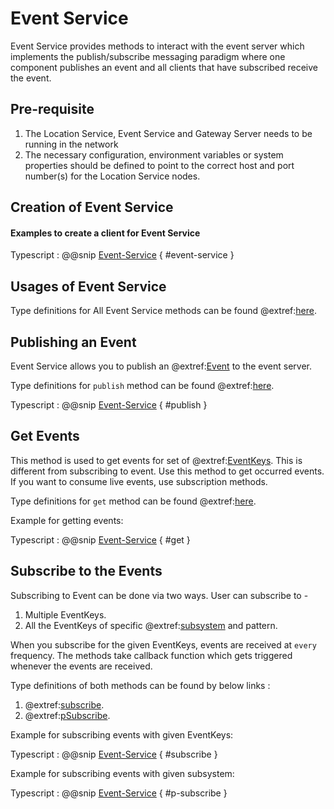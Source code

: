 # Event Service
Event Service provides methods to interact with the event server which implements the publish/subscribe messaging paradigm
where one component publishes an event and all clients that have subscribed receive the event.


## Pre-requisite

1. The Location Service, Event Service and Gateway Server needs to be running in the network
2. The necessary configuration, environment variables or system properties should be defined to point to the correct host and port number(s) for the Location Service nodes.

## Creation of Event Service

#### Examples to create a client for Event Service

Typescript
: @@snip [Event-Service](../../../../example/src/documentation/event/EventExample.ts) { #event-service }


## Usages of Event Service

Type definitions for All Event Service methods can be found @extref:[here](ts-docs:interfaces/clients.eventservice.html).

## Publishing an Event

Event Service allows you to publish an @extref:[Event](ts-docs:modules/models.html#event) to the event server.

Type definitions for `publish` method can be found @extref:[here](ts-docs:interfaces/clients.eventservice.html#publish).

Typescript
: @@snip [Event-Service](../../../../example/src/documentation/event/EventExample.ts) { #publish }


## Get Events

This method is used to get events for set of @extref:[EventKeys](ts-docs:classes/models.eventkey.html).
This is different from subscribing to event. Use this method to get occurred events.
If you want to consume live events, use subscription methods.

Type definitions for `get` method can be found @extref:[here](ts-docs:interfaces/clients.eventservice.html#get).

Example for getting events:

Typescript
: @@snip [Event-Service](../../../../example/src/documentation/event/EventExample.ts) { #get }

## Subscribe to the Events
Subscribing to Event can be done via two ways. User can subscribe to -

1. Multiple EventKeys.
2. All the EventKeys of specific @extref:[subsystem](ts-docs:modules/models.html#subsystem) and pattern.

When you subscribe for the given EventKeys, events are received at `every` frequency.
The methods take callback function which gets triggered whenever the events are received.

Type definitions of both methods can be found by below links :

1. @extref:[subscribe](ts-docs:interfaces/clients.eventservice.html#subscribe).
1. @extref:[pSubscribe](ts-docs:interfaces/clients.eventservice.html#psubscribe).

Example for subscribing events with given EventKeys:

Typescript
: @@snip [Event-Service](../../../../example/src/documentation/event/EventExample.ts) { #subscribe }

Example for subscribing events with given subsystem:

Typescript
: @@snip [Event-Service](../../../../example/src/documentation/event/EventExample.ts) { #p-subscribe }
